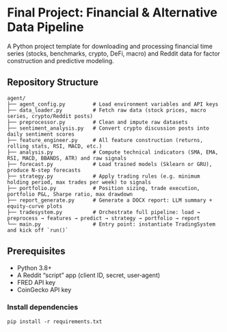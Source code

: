 # Final Project: Financial & Alternative Data Pipeline

A Python project template for downloading and processing financial time series (stocks, benchmarks, crypto, DeFi, macro) and Reddit data for factor construction and predictive modeling.

## Repository Structure

```
agent/
├── agent_config.py         # Load environment variables and API keys
├── data_loader.py          # Fetch raw data (stock prices, macro series, crypto/Reddit posts)
├── preprocessor.py         # Clean and impute raw datasets
├── sentiment_analysis.py   # Convert crypto discussion posts into daily sentiment scores
├── feature_engineer.py     # All feature construction (returns, rolling stats, RSI, MACD, etc.)
├── analysis.py             # Compute technical indicators (SMA, EMA, RSI, MACD, BBANDS, ATR) and raw signals
├── forecast.py             # Load trained models (Sklearn or GRU), produce N‑step forecasts
├── strategy.py             # Apply trading rules (e.g. minimum holding period, max trades per week) to signals
├── portfolio.py            # Position sizing, trade execution, portfolio P&L, Sharpe ratio, max drawdown
├── report_generate.py      # Generate a DOCX report: LLM summary + equity‑curve plots
├── tradesystem.py          # Orchestrate full pipeline: load → preprocess → features → predict → strategy → portfolio → report
└── main.py                 # Entry point: instantiate TradingSystem and kick off `run()`

```

## Prerequisites

- Python 3.8+  
- A Reddit “script” app (client ID, secret, user‑agent)  
- FRED API key  
- CoinGecko API key 

### Install dependencies

```
pip install -r requirements.txt
```
